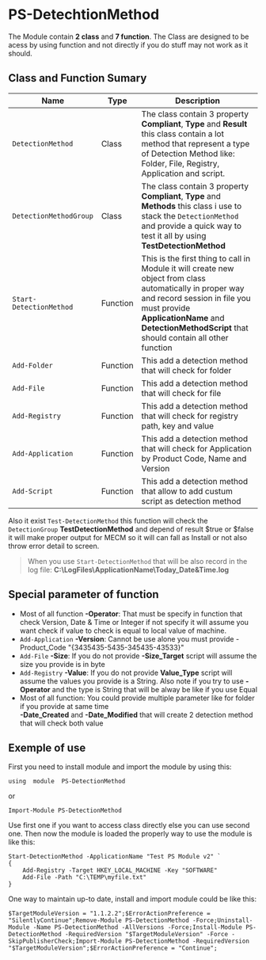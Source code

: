 # PS-DetechtionMethod
The Module contain **2 class** and **7 function**. The Class are designed to be acess by using function and not directly if you do stuff may not work as it should.


## Class and Function Sumary
|          Name         |   Type    |         Description                         
|-----------------------|-----------|-----------------------------|
`DetectionMethod`       | Class     | The class contain 3 property **Compliant**, **Type** and **Result** this class contain a lot method that represent a type of Detection Method like: Folder, File, Registry, Application and script.
`DetectionMethodGroup`  | Class     | The class contain 3 property **Compliant**, **Type** and **Methods** this class i use to stack the `DetectionMethod` and provide a quick way to test it all by using **TestDetectionMethod**
`Start-DetectionMethod` | Function | This is the first thing to call in Module it will create new object from class automatically in proper way and record session in file you must provide **ApplicationName** and **DetectionMethodScript** that should contain all other function
`Add-Folder` | Function | This add a detection method that will check for folder
`Add-File` | Function |This add a detection method that will check for file
`Add-Registry` | Function |This add a detection method that will check for registry path, key and value
`Add-Application ` | Function |This add a detection method that will check for Application by Product Code, Name and Version
`Add-Script ` | Function |This add a detection method that allow to add custum script as detection method

Also it exist `Test-DetectionMethod` this function will check the `DetectionGroup` ****TestDetectionMethod**** and depend of result $true or $false it will make proper output for MECM so it will can fall as Install or not also throw error detail to screen.
> When you use `Start-DetectionMethod` that will be  also record in the log file: **C:\LogFiles\ApplicationName\Today_Date&Time.log** 


## Special parameter of function
- Most of all function **-Operator**: That must be specify in function that check Version, Date & Time or Integer if not specify it will assume you want check if value to check is equal to local value of machine.
- `Add-Application` **-Version**: Cannot be use alone you must provide -Product_Code "{3435435-5435-345435-43533}"
- `Add-File` **-Size**: If you do not provide **-Size_Target** script will assume the size you provide is in byte
- `Add-Registry` **-Value**: If you do not provide **Value_Type** script will assume the values you provide is a String. Also note if you try to use **-Operator** and the type is String that will be alway be like if you use Equal
- Most of all function: You could provide multiple parameter like for folder if you provide at same time   
**-Date_Created** and **-Date_Modified** that will create 2 detection method that will check both value


## Exemple of use
First you need to install module and import the module by using this:

    using  module  PS-DetectionMethod
or

    Import-Module PS-DetectionMethod

Use first one if you want to access class directly else you can use second one. Then now the module is loaded the properly way to use the module is like this:

    Start-DetectionMethod -ApplicationName "Test PS Module v2" `
    {
        Add-Registry -Target HKEY_LOCAL_MACHINE -Key "SOFTWARE"
        Add-File -Path "C:\TEMP\myfile.txt"
    }

One way to maintain up-to date, install and import module could be like this:

    $TargetModuleVersion = "1.1.2.2";$ErrorActionPreference = "SilentlyContinue";Remove-Module PS-DetectionMethod -Force;Uninstall-Module -Name PS-DetectionMethod -AllVersions -Force;Install-Module PS-DetectionMethod -RequiredVersion "$TargetModuleVersion" -Force -SkipPublisherCheck;Import-Module PS-DetectionMethod -RequiredVersion "$TargetModuleVersion";$ErrorActionPreference = "Continue";
